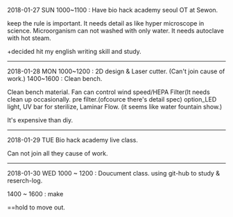 
2018-01-27 SUN
1000~1100 : Have bio hack academy seoul OT at Sewon.

keep the rule is important.
It needs detail as like hyper microscope in science.
Microorganism can not washed with only water. It needs autoclave with hot steam.

+decided hit my english writing skill and study.

---
2018-01-28 MON
1000~1200 : 2D design & Laser cutter. (Can't join cause of work.)
1400~1600 : Clean bench.

Clean bench material.
Fan can control wind speed/HEPA Filter(It needs clean up occasionally. pre filter.(ofcource there's detail spec)
option_LED light, UV bar for sterilize, 
Laminar Flow. (it seems like water fountain show.)

It's expensive than diy.

---
2018-01-29 TUE
Bio hack academy live class.

Can not join all they cause of work.

---
2018-01-30 WED
1000 ~ 1200 : Doucument class. using git-hub to study & reserch-log.

1400 ~ 1600 : make

==hold to move out.
